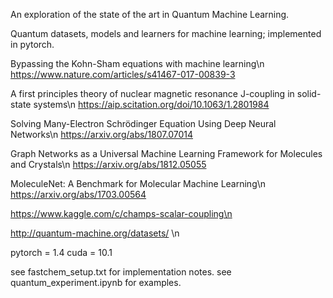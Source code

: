 An exploration of the state of the art in Quantum Machine Learning.

Quantum datasets, models and learners for machine learning; implemented in pytorch.

Bypassing the Kohn-Sham equations with machine learning\n
https://www.nature.com/articles/s41467-017-00839-3

A first principles theory of nuclear magnetic resonance J-coupling in solid-state systems\n
https://aip.scitation.org/doi/10.1063/1.2801984

Solving Many-Electron Schrödinger Equation Using Deep Neural Networks\n
https://arxiv.org/abs/1807.07014

Graph Networks as a Universal Machine Learning Framework for Molecules and Crystals\n
https://arxiv.org/abs/1812.05055

MoleculeNet: A Benchmark for Molecular Machine Learning\n
https://arxiv.org/abs/1703.00564

https://www.kaggle.com/c/champs-scalar-coupling\n

http://quantum-machine.org/datasets/ \n

pytorch = 1.4
cuda = 10.1

see fastchem_setup.txt for implementation notes.
see quantum_experiment.ipynb for examples.
